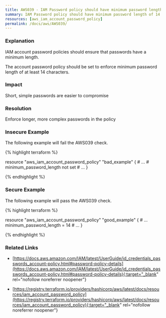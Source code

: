 ```yaml
---
title: AWS039 - IAM Password policy should have minimum password length of 14 or more characters.
summary: IAM Password policy should have minimum password length of 14 or more characters. 
resources: [aws_iam_account_password_policy] 
permalink: /docs/aws/AWS039/
---
```

### Explanation


IAM account password policies should ensure that passwords have a minimum length. 

The account password policy should be set to enforce minimum password length of at least 14 characters.


### Impact
Short, simple passwords are easier to compromise

### Resolution
Enforce longer, more complex passwords in the policy



### Insecure Example

The following example will fail the AWS039 check.

{% highlight terraform %}

resource "aws_iam_account_password_policy" "bad_example" {
	# ...
	# minimum_password_length not set
	# ...
}

{% endhighlight %}



### Secure Example

The following example will pass the AWS039 check.

{% highlight terraform %}

resource "aws_iam_account_password_policy" "good_example" {
	# ...
	minimum_password_length = 14
	# ...
}

{% endhighlight %}



### Related Links


- [https://docs.aws.amazon.com/IAM/latest/UserGuide/id_credentials_passwords_account-policy.html#password-policy-details](https://docs.aws.amazon.com/IAM/latest/UserGuide/id_credentials_passwords_account-policy.html#password-policy-details){:target="_blank" rel="nofollow noreferrer noopener"}

- [https://registry.terraform.io/providers/hashicorp/aws/latest/docs/resources/iam_account_password_policy](https://registry.terraform.io/providers/hashicorp/aws/latest/docs/resources/iam_account_password_policy){:target="_blank" rel="nofollow noreferrer noopener"}


